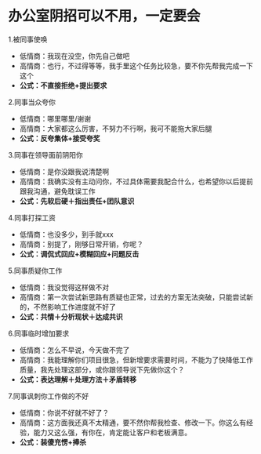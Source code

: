 # 办公室阴招可以不用，一定要会

1.被同事使唤

- 低情商：我现在没空，你先自己做吧
- 高情商：也行，不过得等等，我手里这个任务比较急，要不你先帮我完成一下这个
- **公式：不直接拒绝+提出要求**

2.同事当众夸你

- 低情商：哪里哪里/谢谢
- 高情商：大家都这么厉害，不努力不行啊，我可不能拖大家后腿
- **公式：反夸集体+接受夸奖**

3.同事在领导面前阴阳你

- 低情商：是你没跟我说清楚啊
- 高情商：我确实没有主动问你，不过具体需要我配合什么，也希望你以后提前跟我沟通，避免耽误工作
- **公式：先软后硬＋指出责任+团队意识**

4.同事打探工资

- 低情商：也没多少，到手就xxx
- 高情商：别提了，刚够日常开销，你呢？
- **公式：调侃式回应+模糊回应+问题反击**

5.同事质疑你工作

- 低情商：我没觉得这样做不对
- 高情商：第一次尝试新思路有质疑也正常，过去的方案无法突破，只能尝试新的，不然影响工作进度就不好了
- **公式：共情＋分析现状＋达成共识**

6.同事临时增加要求

- 低情商：怎么不早说，今天做不完了
- 高情商：我能理解你们项目很急，但新增要求需要时间，不能为了快降低工作质量，我先处理这部分，或你跟领导说下先做你这个？
- **公式：表达理解＋处理方法＋矛盾转移**

7.同事讽刺你工作做的不好

- 低情商：你说不好就不好了？
- 高情商：这方面我还真不太精通，要不然你帮我检查、修改一下。你这么有经验，能力又这么强，有你在，肯定能让客户和老板满意。
- **公式：装傻充愣+捧杀**

